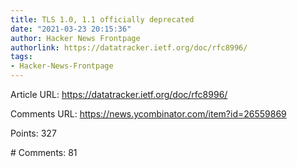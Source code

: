 ```yaml
---
title: TLS 1.0, 1.1 officially deprecated
date: "2021-03-23 20:15:36"
author: Hacker News Frontpage
authorlink: https://datatracker.ietf.org/doc/rfc8996/
tags:
- Hacker-News-Frontpage
---
```


<p>Article URL: <a href="https://datatracker.ietf.org/doc/rfc8996/">https://datatracker.ietf.org/doc/rfc8996/</a></p>
<p>Comments URL: <a href="https://news.ycombinator.com/item?id=26559869">https://news.ycombinator.com/item?id=26559869</a></p>
<p>Points: 327</p>
<p># Comments: 81</p>
